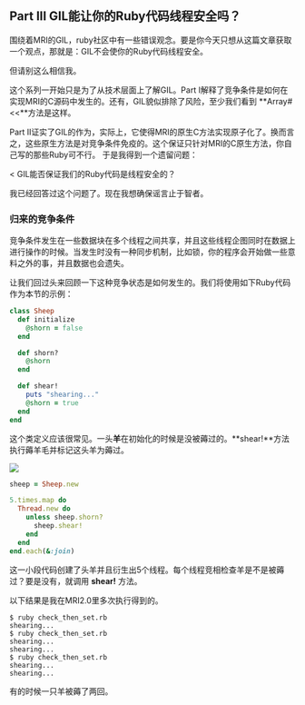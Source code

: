 ## Part III GIL能让你的Ruby代码线程安全吗？

围绕着MRI的GIL，ruby社区中有一些错误观念。要是你今天只想从这篇文章获取一个观点，那就是：GIL不会使你的Ruby代码线程安全。

但请别这么相信我。

这个系列一开始只是为了从技术层面上了解GIL。Part I解释了竞争条件是如何在实现MRI的C源码中发生的。还有，GIL貌似排除了风险，至少我们看到 **Array#<<**方法是这样。

Part II证实了GIL的作为，实际上，它使得MRI的原生C方法实现原子化了。换而言之，这些原生方法是对竞争条件免疫的。这个保证只针对MRI的C原生方法，你自己写的那些Ruby可不行。
于是我得到一个遗留问题：

< GIL能否保证我们的Ruby代码是线程安全的？

我已经回答过这个问题了。现在我想确保谣言止于智者。

### 归来的竞争条件

竞争条件发生在一些数据块在多个线程之间共享，并且这些线程企图同时在数据上进行操作的时候。当发生时没有一种同步机制，比如锁，你的程序会开始做一些意料之外的事，并且数据也会遗失。

让我们回过头来回顾一下这种竞争状态是如何发生的。我们将使用如下Ruby代码作为本节的示例：

```ruby
class Sheep
  def initialize
    @shorn = false
  end

  def shorn?
    @shorn
  end

  def shear!
    puts "shearing..."
    @shorn = true
  end
end
```
这个类定义应该很常见。一头**羊**在初始化的时候是没被薅过的。**shear!**方法执行薅羊毛并标记这头羊为薅过。

![](https://ruby-china-files.b0.upaiyun.com/photo/2015/fbdc08265b90e42609c113f455832f14.jpg)

```ruby
sheep = Sheep.new

5.times.map do
  Thread.new do
    unless sheep.shorn?
      sheep.shear!
    end
  end
end.each(&:join)
```
这一小段代码创建了头羊并且衍生出5个线程。每个线程竞相检查羊是不是被薅过？要是没有，就调用 **shear!** 方法。

以下结果是我在MRI2.0里多次执行得到的。

```shell
$ ruby check_then_set.rb
shearing...
$ ruby check_then_set.rb
shearing...
shearing...
$ ruby check_then_set.rb
shearing...
shearing...
```

有的时候一只羊被薅了两回。
